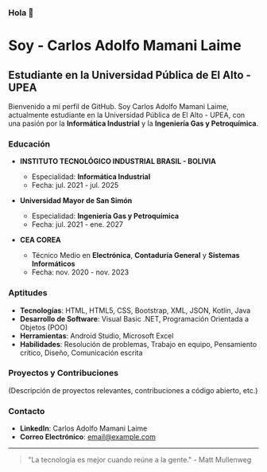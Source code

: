 ### Hola 👋
# Soy - Carlos Adolfo Mamani Laime

## Estudiante en la Universidad Pública de El Alto - UPEA

Bienvenido a mi perfil de GitHub. Soy Carlos Adolfo Mamani Laime, actualmente estudiante en la Universidad Pública de El Alto - UPEA, con una pasión por la **Informática Industrial** y la **Ingeniería Gas y Petroquímica**.

### Educación

- **INSTITUTO TECNOLÓGICO INDUSTRIAL BRASIL - BOLIVIA**
  - Especialidad: **Informática Industrial**
  - Fecha: jul. 2021 - jul. 2025

- **Universidad Mayor de San Simón**
  - Especialidad: **Ingeniería Gas y Petroquímica**
  - Fecha: jul. 2021 - ene. 2027

- **CEA COREA**
  - Técnico Medio en **Electrónica**, **Contaduría General** y **Sistemas Informáticos**
  - Fecha: nov. 2020 - nov. 2023

### Aptitudes

- **Tecnologías**: HTML, HTML5, CSS, Bootstrap, XML, JSON, Kotlin, Java
- **Desarrollo de Software**: Visual Basic .NET, Programación Orientada a Objetos (POO)
- **Herramientas**: Android Studio, Microsoft Excel
- **Habilidades**: Resolución de problemas, Trabajo en equipo, Pensamiento crítico, Diseño, Comunicación escrita

### Proyectos y Contribuciones

(Descripción de proyectos relevantes, contribuciones a código abierto, etc.)

### Contacto

- **LinkedIn**: Carlos Adolfo Mamani Laime
- **Correo Electrónico**: email@example.com

---

> "La tecnología es mejor cuando reúne a la gente." - Matt Mullenweg


<!--
**Zosei/Zosei** is a ✨ _special_ ✨ repository because its `README.md` (this file) appears on your GitHub profile.

Here are some ideas to get you started:

- 🔭 I’m currently working on ...
- 🌱 I’m currently learning ...
- 👯 I’m looking to collaborate on ...
- 🤔 I’m looking for help with ...
- 💬 Ask me about ...
- 📫 How to reach me: ...
- 😄 Pronouns: ...
- ⚡ Fun fact: ...
-->
